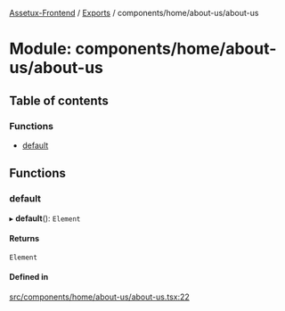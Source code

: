 [Assetux-Frontend](../README.md) / [Exports](../modules.md) / components/home/about-us/about-us

# Module: components/home/about-us/about-us

## Table of contents

### Functions

- [default](components_home_about_us_about_us.md#default)

## Functions

### default

▸ **default**(): `Element`

#### Returns

`Element`

#### Defined in

[src/components/home/about-us/about-us.tsx:22](https://github.com/ASSETUX/frontend/blob/9a68660/src/components/home/about-us/about-us.tsx#L22)
